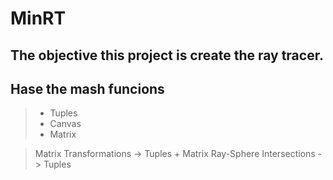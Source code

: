# MinRT

## The objective this project is create the ray tracer.


## Hase the mash funcions
> * Tuples 
> * Canvas
> * Matrix


> Matrix Transformations -> Tuples + Matrix
> Ray-Sphere Intersections -> Tuples
